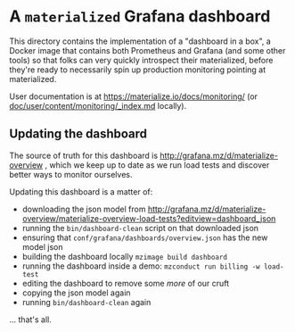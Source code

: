 A `materialized` Grafana dashboard
==================================

This directory contains the implementation of a "dashboard in a box", a Docker image that
contains both Prometheus and Grafana (and some other tools) so that folks can very
quickly introspect their materialized, before they're ready to necessarily spin up
production monitoring pointing at materialized.

User documentation is at https://materialize.io/docs/monitoring/ (or
[doc/user/content/monitoring/_index.md][doc] locally).


## Updating the dashboard

The source of truth for this dashboard is http://grafana.mz/d/materialize-overview ,
which we keep up to date as we run load tests and discover better ways to monitor
ourselves.

Updating this dashboard is a matter of:

* downloading the json model from http://grafana.mz/d/materialize-overview/materialize-overview-load-tests?editview=dashboard_json
* running the `bin/dashboard-clean` script on that downloaded json
* ensuring that `conf/grafana/dashboards/overview.json` has the new model json
* building the dashboard locally `mzimage build dashboard`
* running the dashboard inside a demo: `mzconduct run billing -w load-test`
* editing the dashboard to remove some _more_ of our cruft
* copying the json model again
* running `bin/dashboard-clean` again

... that's all.


[doc]: ../../../doc/user/content/monitoring/_index.md
